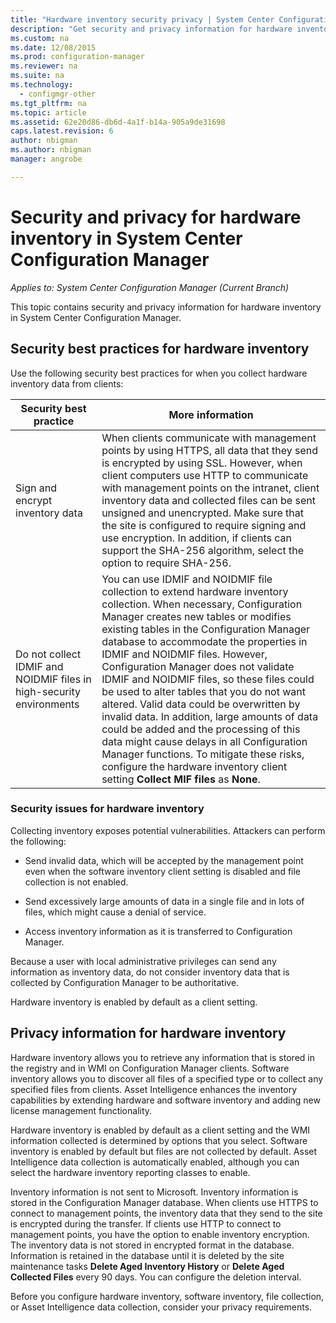 ```yaml
---
title: "Hardware inventory security privacy | System Center Configuration Manager"
description: "Get security and privacy information for hardware inventory in System Center Configuration Manager."
ms.custom: na
ms.date: 12/08/2015
ms.prod: configuration-manager
ms.reviewer: na
ms.suite: na
ms.technology:
  - configmgr-other
ms.tgt_pltfrm: na
ms.topic: article
ms.assetid: 62e20d86-db6d-4a1f-b14a-905a9de31698
caps.latest.revision: 6
author: nbigmanms.author: nbigmanmanager: angrobe

---
```

# Security and privacy for hardware inventory in System Center Configuration Manager*Applies to: System Center Configuration Manager (Current Branch)*
This topic contains security and privacy information for hardware inventory in System Center Configuration Manager.  

##  <a name="BKMK_Security_HardwareInventory"></a> Security best practices for hardware inventory  
 Use the following security best practices for when you collect hardware inventory data from clients:  

|Security best practice|More information|  
|----------------------------|----------------------|  
|Sign and encrypt inventory data|When clients communicate with management points by using HTTPS, all data that they send is encrypted by using SSL. However, when client computers use HTTP to communicate with management points on the intranet, client inventory data and collected files can be sent unsigned and unencrypted. Make sure that the site is configured to require signing and use encryption. In addition, if clients can support the SHA-256 algorithm, select the option to require SHA-256.|  
|Do not collect IDMIF and NOIDMIF files in high-security environments|You can use IDMIF and NOIDMIF file collection to extend hardware inventory collection. When necessary, Configuration Manager creates new tables or modifies existing tables in the Configuration Manager database to accommodate the properties in IDMIF and NOIDMIF files. However, Configuration Manager does not validate IDMIF and NOIDMIF files, so these files could be used to alter tables that you do not want altered. Valid data could be overwritten by invalid data. In addition, large amounts of data could be added and the processing of this data might cause delays in all Configuration Manager functions. To mitigate these risks, configure the hardware inventory client setting **Collect MIF files** as **None**.|  

### Security issues for hardware inventory  
 Collecting inventory exposes potential vulnerabilities. Attackers can perform the following:  

-   Send invalid data, which will be accepted by the management point even when the software inventory client setting is disabled and file collection is not enabled.  

-   Send excessively large amounts of data in a single file and in lots of files, which might cause a denial of service.  

-   Access inventory information as it is transferred to Configuration Manager.  

 Because a user with local administrative privileges can send any information as inventory data, do not consider inventory data that is collected by Configuration Manager to be authoritative.  

 Hardware inventory is enabled by default as a client setting.  

##  <a name="BKMK_Privacy_HardwareInventory"></a> Privacy information for hardware inventory  
 Hardware inventory allows you to retrieve any information that is stored in the registry and in WMI on Configuration Manager clients. Software inventory allows you to discover all files of a specified type or to collect any specified files from clients. Asset Intelligence enhances the inventory capabilities by extending hardware and software inventory and adding new license management functionality.  

 Hardware inventory is enabled by default as a client setting and the WMI information collected is determined by options that you select. Software inventory is enabled by default but files are not collected by default. Asset Intelligence data collection is automatically enabled, although you can select the hardware inventory reporting classes to enable.  

 Inventory information is not sent to Microsoft. Inventory information is stored in the Configuration Manager database. When clients use HTTPS to connect to management points, the inventory data that they send to the site is encrypted during the transfer. If clients use HTTP to connect to management points, you have the option to enable inventory encryption. The inventory data is not stored in encrypted format in the database. Information is retained in the database until it is deleted by the site maintenance tasks **Delete Aged Inventory History** or **Delete Aged Collected Files** every 90 days. You can configure the deletion interval.  

 Before you configure hardware inventory, software inventory, file collection, or Asset Intelligence data collection, consider your privacy requirements.  
